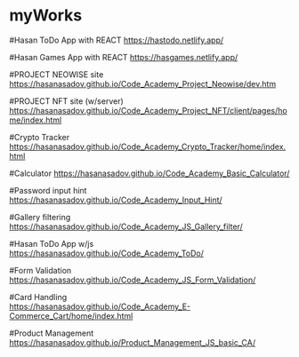 # myWorks
#Hasan ToDo App with REACT
https://hastodo.netlify.app/

#Hasan Games App with REACT
https://hasgames.netlify.app/

#PROJECT NEOWISE site
https://hasanasadov.github.io/Code_Academy_Project_Neowise/dev.htm

#PROJECT NFT site (w/server)
https://hasanasadov.github.io/Code_Academy_Project_NFT/client/pages/home/index.html

#Crypto Tracker
https://hasanasadov.github.io/Code_Academy_Crypto_Tracker/home/index.html

#Calculator
https://hasanasadov.github.io/Code_Academy_Basic_Calculator/

#Password input hint
https://hasanasadov.github.io/Code_Academy_Input_Hint/

#Gallery filtering
https://hasanasadov.github.io/Code_Academy_JS_Gallery_filter/

#Hasan ToDo App w/js
https://hasanasadov.github.io/Code_Academy_ToDo/

#Form Validation
https://hasanasadov.github.io/Code_Academy_JS_Form_Validation/

#Card Handling  
https://hasanasadov.github.io/Code_Academy_E-Commerce_Cart/home/index.html

#Product Management
[https://hasanasadov.github.io/Product_Management_JS_basic_CA/
](https://hasanasadov.github.io/CA_JS_Product_Management/)

